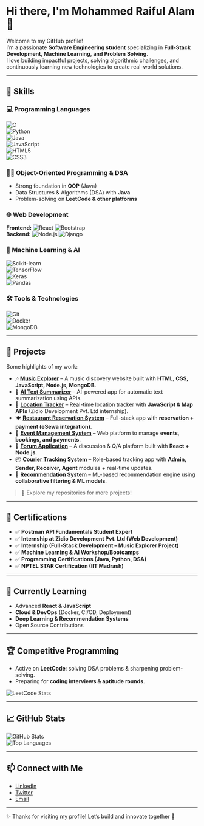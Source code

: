 # Hi there, I'm **Mohammed Raiful Alam** 👋  

Welcome to my GitHub profile!  
I’m a passionate **Software Engineering student** specializing in **Full-Stack Development, Machine Learning, and Problem Solving**.  
I love building impactful projects, solving algorithmic challenges, and continuously learning new technologies to create real-world solutions.  

---

## 🚀 Skills  

### 💻 Programming Languages  
![C](https://img.shields.io/badge/C-00599C?style=flat&logo=c&logoColor=white)  
![Python](https://img.shields.io/badge/Python-3776AB?style=flat&logo=python&logoColor=white)  
![Java](https://img.shields.io/badge/Java-007396?style=flat&logo=java&logoColor=white)  
![JavaScript](https://img.shields.io/badge/JavaScript-F7DF1E?style=flat&logo=javascript&logoColor=black)  
![HTML5](https://img.shields.io/badge/HTML5-E34F26?style=flat&logo=html5&logoColor=white)  
![CSS3](https://img.shields.io/badge/CSS3-1572B6?style=flat&logo=css3&logoColor=white)  

### 🧑‍💻 Object-Oriented Programming & DSA  
- Strong foundation in **OOP** (Java)  
- Data Structures & Algorithms (DSA) with **Java**  
- Problem-solving on **LeetCode & other platforms**  

### 🌐 Web Development  
**Frontend:** ![React](https://img.shields.io/badge/React-61DAFB?style=flat&logo=react&logoColor=black) ![Bootstrap](https://img.shields.io/badge/Bootstrap-563D7C?style=flat&logo=bootstrap&logoColor=white)  
**Backend:** ![Node.js](https://img.shields.io/badge/Node.js-339933?style=flat&logo=node.js&logoColor=white) ![Django](https://img.shields.io/badge/Django-092E20?style=flat&logo=django&logoColor=white)  

### 🤖 Machine Learning & AI  
![Scikit-learn](https://img.shields.io/badge/Scikit--Learn-F7931E?style=flat&logo=scikit-learn&logoColor=white)  
![TensorFlow](https://img.shields.io/badge/TensorFlow-FF6F00?style=flat&logo=tensorflow&logoColor=white)  
![Keras](https://img.shields.io/badge/Keras-D00000?style=flat&logo=keras&logoColor=white)  
![Pandas](https://img.shields.io/badge/Pandas-150458?style=flat&logo=pandas&logoColor=white)  

### 🛠️ Tools & Technologies  
![Git](https://img.shields.io/badge/Git-F05032?style=flat&logo=git&logoColor=white)  
![Docker](https://img.shields.io/badge/Docker-2496ED?style=flat&logo=docker&logoColor=white)  
![MongoDB](https://img.shields.io/badge/MongoDB-47A248?style=flat&logo=mongodb&logoColor=white)  

---

## 💼 Projects  

Some highlights of my work:  

- 🎶 **[Music Explorer](link-to-project)** – A music discovery website built with **HTML, CSS, JavaScript, Node.js, MongoDB**.  
- 🤖 **[AI Text Summarizer](link-to-project)** – AI-powered app for automatic text summarization using APIs.  
- 📍 **[Location Tracker](link-to-project)** – Real-time location tracker with **JavaScript & Map APIs** (Zidio Development Pvt. Ltd internship).  
- 🍽️ **[Restaurant Reservation System](link-to-project)** – Full-stack app with **reservation + payment (eSewa integration)**.  
- 🎉 **[Event Management System](link-to-project)** – Web platform to manage **events, bookings, and payments**.  
- 💬 **[Forum Application](link-to-project)** – A discussion & Q/A platform built with **React + Node.js**.  
- 📦 **[Courier Tracking System](link-to-project)** – Role-based tracking app with **Admin, Sender, Receiver, Agent** modules + real-time updates.  
- 🤝 **[Recommendation System](link-to-project)** – ML-based recommendation engine using **collaborative filtering & ML models**.  

> 🔗 Explore my repositories for more projects!  

---

## 📜 Certifications  

- ✅ **Postman API Fundamentals Student Expert**  
- ✅ **Internship at Zidio Development Pvt. Ltd (Web Development)**  
- ✅ **Internship (Full-Stack Development – Music Explorer Project)**  
- ✅ **Machine Learning & AI Workshop/Bootcamps**  
- ✅ **Programming Certifications (Java, Python, DSA)**  
- ✅ **NPTEL STAR Certification (IIT Madrash)**  

---

## 🌱 Currently Learning  

- Advanced **React & JavaScript**  
- **Cloud & DevOps** (Docker, CI/CD, Deployment)  
- **Deep Learning & Recommendation Systems**  
- Open Source Contributions  

---

## 🏆 Competitive Programming  

- Active on **LeetCode**: solving DSA problems & sharpening problem-solving.  
- Preparing for **coding interviews & aptitude rounds**.  

![LeetCode Stats](https://leetcard.jacoblin.cool/Raifulalam?theme=radical&font=Karma&ext=contest)  

---

## 📈 GitHub Stats  

![GitHub Stats](https://github-readme-stats.vercel.app/api?username=Raifulalam&show_icons=true&count_private=true&include_all_commits=true&theme=radical)  
![Top Languages](https://github-readme-stats.vercel.app/api/top-langs/?username=Raifulalam&layout=compact&theme=radical)  

---

## 📫 Connect with Me  

- [LinkedIn](https://www.linkedin.com/in/mohammed-raiful-alam-321021278/)  
- [Twitter](https://x.com/md_raiful7)  
- [Email](mailto:raifulalam0123@gmail.com)  

---

✨ Thanks for visiting my profile! Let’s build and innovate together 🚀  
